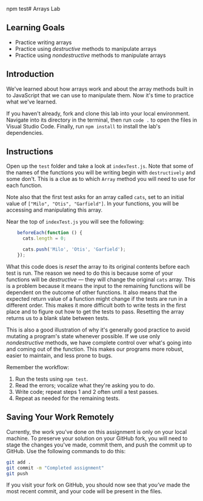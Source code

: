 npm test# Arrays Lab

## Learning Goals

* Practice writing arrays
* Practice using _destructive_ methods to manipulate arrays
* Practice using _nondestructive_ methods to manipulate arrays

## Introduction

We've learned about how arrays work and about the array methods built in to
JavaScript that we can use to manipulate them. Now it's time to practice what
we've learned.

If you haven't already, fork and clone this lab into your local environment.
Navigate into its directory in the terminal, then run `code .` to open the files
in Visual Studio Code. Finally, run `npm install` to install the lab's
dependencies.

## Instructions

Open up the `test` folder and take a look at `indexTest.js`. Note that some of
the names of the functions you will be writing begin with `destructively` and
some don't. This is a clue as to which `Array` method you will need to use for
each function.

Note also that the first test asks for an array called `cats`, set to an
initial value of `["Milo", "Otis", "Garfield"]`. In your functions, you will be
accessing and manipulating this array.

Near the top of `indexTest.js` you will see the following:

```js
    beforeEach(function () {
      cats.length = 0;

      cats.push('Milo', 'Otis', 'Garfield');
    });
```

What this code does is _reset_ the array to its original contents before each
test is run. The reason we need to do this is because some of your functions
will be _destructive_ — they will change the original `cats` array. This
is a problem because it means the input to the remaining functions will be
dependent on the outcome of other functions. It also means that the expected
return value of a function might change if the tests are run in a different
order. This makes it more difficult both to write tests in the first place and
to figure out how to get the tests to pass. Resetting the array returns us to a
blank slate between tests.

This is also a good illustration of why it's generally good practice to avoid
mutating a program's state whenever possible. If we use only _nondestructive_
methods, we have complete control over what's going into and coming out of the
function. This makes our programs more robust, easier to maintain, and less
prone to bugs.

Remember the workflow:

1. Run the tests using `npm test`.
2. Read the errors; vocalize what they're asking you to do.
3. Write code; repeat steps 1 and 2 often until a test passes.
4. Repeat as needed for the remaining tests.

## Saving Your Work Remotely

Currently, the work you've done on this assignment is only on your local
machine. To preserve your solution on your GitHub fork, you will need to stage the
changes you've made, commit them, and push the commit up to GitHub. Use
the following commands to do this:

```sh
git add .
git commit -m "Completed assignment"
git push
```

If you visit your fork on GitHub, you should now see that _you've_ made the most
recent commit, and your code will be present in the files.